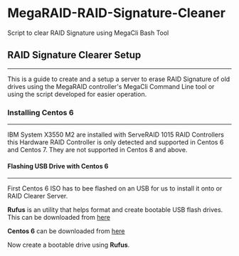 # MegaRAID-RAID-Signature-Cleaner
Script to clear RAID Signature using MegaCli Bash Tool

## RAID Signature Clearer Setup
-------------------------------------------
This is a guide to create and a setup a server to erase RAID Signature of old drives using the MegaRAID controller's MegaCli Command Line tool or using the script developed for easier operation. 

### Installing Centos 6
---------------------------------
IBM System X3550 M2 are installed with ServeRAID 1015 RAID Controllers this Hardware RAID Controller is only detected and supported in Centos 6 and Centos 7. They are not supported in Centos 8 and above. 

#### Flashing USB Drive with Centos 6 
--------------------------------------------------------
First Centos 6 ISO has to bee flashed on an USB for us to install it onto or RAID Clearer Server. 

**Rufus** is an utility that helps format and create bootable USB flash drives. This can be downloaded from [here](https://rufus.ie/)

**Centos 6** can be downloaded from [here](https://wiki.centos.org/Download)

Now create a bootable drive using **Rufus**. 